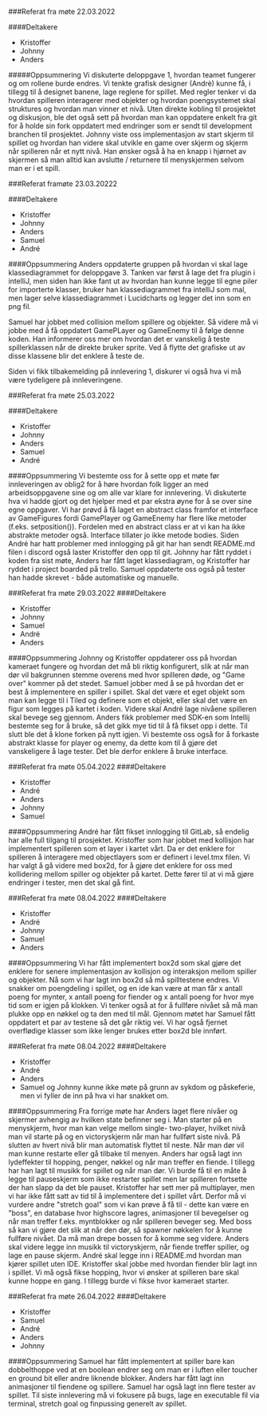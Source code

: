 ###Referat fra møte 22.03.2022

####Deltakere
- Kristoffer
- Johnny
- Anders

#####Oppsummering
Vi diskuterte deloppgave 1, hvordan teamet fungerer og om rollene burde endres. Vi tenkte grafisk designer (Andrè) kunne få, i tillegg til å designet banene, lage reglene for spillet. Med regler tenker vi da hvordan spilleren interagerer med objekter og hvordan poengsystemet skal struktures og hvordan man vinner et nivå.
Uten direkte kobling til prosjektet og diskusjon, ble det også sett på hvordan man kan oppdatere enkelt fra git for å holde sin fork oppdatert med endringer som er sendt til development branchen til prosjektet.
Johnny viste oss implementasjon av start skjerm til spillet og hvordan han videre skal utvikle en game over skjerm og skjerm når spilleren når et nytt nivå. Han ønsker også å ha en knapp i hjørnet av skjermen så man alltid kan avslutte / returnere til menyskjermen selvom man er i et spill.

###Referat framøte 23.03.20222

####Deltakere
- Kristoffer
- Johnny
- Anders
- Samuel
- André

####Oppsummering
Anders oppdaterte gruppen på hvordan vi skal lage klassediagrammet for
deloppgave 3. Tanken var først å lage det fra plugin i intelliJ, men
siden han ikke fant ut av hvordan han kunne legge til egne piler for importerte
klasser, bruker han klassediagrammet fra intelliJ som mal, men lager selve
klassediagrammet i Lucidcharts og legger det inn som en png fil.

Samuel har jobbet med collision mellom spillere og objekter. Så videre må vi jobbe med
å få oppdatert  GamePLayer og GameEnemy til å følge denne koden.
Han informerer oss mer om hvordan det er vanskelig å teste spillerklassen når
de direkte bruker sprite. Ved å flytte det grafiske ut av disse klassene
blir det enklere å teste de.

Siden vi fikk tilbakemelding på innlevering 1, diskurer vi også hva vi må
være tydeligere på innleveringene.

###Referat fra møte 25.03.2022

####Deltakere
- Kristoffer
- Johnny
- Anders
- Samuel
- André

####Oppsummering
Vi bestemte oss for å sette opp et møte før innleveringen av oblig2 for å høre hvordan folk ligger an med arbeidsoppgavene sine
og om alle var klare for innlevering. Vi diskuterte hva vi hadde gjort og det hjelper med et par ekstra øyne for å se over
sine egne oppgaver. Vi har prøvd å få laget en abstract class framfor et interface av GameFigures fordi GamePlayer og GameEnemy
har flere like metoder (f.eks. setposition()). Fordelen med en abstract class er at vi kan ha ikke abstrakte metoder også. Interface tillater
jo ikke metode bodies.
Siden André har hatt problemer med innlogging på git har han sendt README.md filen i discord også laster Kristoffer den opp til git.
Johnny har fått ryddet i koden fra sist møte, Anders har fått laget klassediagram, og Kristoffer har ryddet i project boarded på trello.
Samuel oppdaterte oss også på tester han hadde skrevet - både automatiske og manuelle.

###Referat fra møte 29.03.2022
####Deltakere
- Kristoffer
- Johnny
- Samuel
- André
- Anders

####Oppsummering
Johnny og Kristoffer oppdaterer oss på hvordan kameraet fungere og hvordan det må bli riktig konfigurert, slik at når man dør vil bakgrunnen stemme
overens med hvor spilleren døde, og "Game over" kommer på det stedet.
Samuel jobber med å se på hvordan det er best å implementere en spiller i spillet. Skal det være
et eget objekt som man kan legge til i Tiled og definere som et objekt, eller skal det
være en figur som legges på kartet i koden. Videre skal André lage nivåene spilleren skal bevege seg gjennom.
Anders fikk problemer med SDK-en som Intellij bestemte seg for å bruke, så
det gikk mye tid til å få fikset opp i dette. Til slutt ble det å klone forken på nytt igjen.
Vi bestemte oss også for å forkaste abstrakt klasse for player og enemy, da dette
kom til å gjøre det vanskeligere å lage tester. Det ble derfor enklere å bruke interface.


###Referat fra møte 05.04.2022
####Deltakere
- Kristoffer
- André
- Anders
- Johnny
- Samuel

####Oppsummering
André har fått fikset innlogging til GitLab, så endelig har alle full tilgang til prosjektet.
Kristoffer som har jobbet med kollisjon har implementert
spilleren som et layer i kartet vårt. Da er det enklere for spilleren å interagere med objectlayers
som er definert i level.tmx filen. Vi har valgt å gå videre med box2d, for å gjøre
det enklere for oss med kollidering mellom spiller og objekter på kartet.
Dette fører til at vi må gjøre endringer i tester, men det skal gå fint.


###Referat fra møte 08.04.2022
####Deltakere
- Kristoffer
- André
- Johnny
- Samuel
- Anders

####Oppsummering
Vi har fått implementert box2d som skal gjøre det enklere for senere implementasjon av kollisjon og interaksjon mellom
spiller og objekter. Nå som vi har lagt inn box2d så må spilltestene endres.
Vi snakker om poengdeling i spillet, og en ide kan være at man får x antall poeng for mynter, x antall poeng for fiender
og x antall poeng for hvor mye tid som er igjen på klokken. Vi tenker også at for å fullføre nivået så 
må man plukke opp en nøkkel og ta den med til mål. 
Gjennom møtet har Samuel fått oppdatert et par av testene så det går riktig vei. Vi har også fjernet overflødige klasser
som ikke lenger brukes etter box2d ble innført.

###Referat fra møte 08.04.2022
####Deltakere
- Kristoffer
- André
- Anders
- Samuel og Johnny kunne ikke møte på grunn av sykdom og påskeferie, men vi fyller de inn på hva vi har snakket om.
  
####Oppsummering
Fra forrige møte har Anders laget flere nivåer og skjermer avhengig av hvilken state befinner seg i.
Man starter på en menyskjerm, hvor man kan velge mellom single- two-player, hvilket nivå man vil starte på
og en victoryskjerm når man har fullført siste nivå. På slutten av hvert nivå blir man automatisk flyttet til neste.
Når man dør vil man kunne restarte eller gå tilbake til menyen. Anders har også lagt inn lydeffekter til hopping, penger, nøkkel og
når man treffer en fiende. I tillegg har han lagt til musikk for spillet og når man dør.
Vi burde få til en måte å legge til pauseskjerm som ikke restarter spillet men lar spilleren fortsette der han slapp da det ble
pauset. Kristoffer har sett mer på multiplayer, men vi har ikke fått satt av tid til å implementere det i spillet vårt.
Derfor må vi vurdere andre "stretch goal" som vi kan prøve å få til - dette kan være en "boss", en database hvor highscore lagres, animasjoner til bevegelser og
når man treffer f.eks. myntblokker og når spilleren beveger seg. 
Med boss så kan vi gjøre det slik at når den dør, så spawner nøkkelen for å kunne fullføre nivået. Da må man drepe bossen for å komme seg videre.
Anders skal videre legge inn musikk til victoryskjerm, når fiende treffer spiller, og lage en pause skjerm.
André skal legge inn i README.md hvordan man kjører spillet uten IDE. Kristoffer skal jobbe med 
hvordan fiender blir lagt inn i spillet.
Vi må også fikse hopping, hvor vi ønsker at spilleren bare skal kunne hoppe en gang.
I tillegg burde vi fikse hvor kameraet starter.

###Referat fra møte 26.04.2022
####Deltakere
- Kristoffer
- Samuel
- André
- Anders
- Johnny

####Oppsummering
Samuel har fått implementert at spiller bare kan dobbelthoppe ved at en boolean endrer seg 
om man er i luften eller toucher en ground bit eller andre liknende blokker.
Anders har fått lagt inn animasjoner til fiendene og spillere. Samuel har
også lagt inn flere tester av spillet.
Til siste innlevering må vi fokusere på bugs, lage en executable fil via terminal, stretch goal og finpussing generelt
av spillet.

